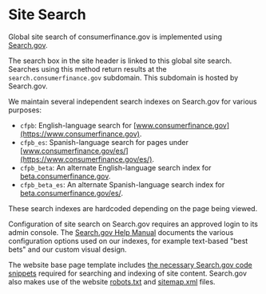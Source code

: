 # Site Search

Global site search of consumerfinance.gov is implemented using
[Search.gov](https://search.gov/).

The search box in the site header is linked to this global site search.
Searches using this method return results at the `search.consumerfinance.gov`
subdomain. This subdomain is hosted by Search.gov.

We maintain several independent search indexes on Search.gov for various purposes:

- `cfpb`: English-language search for
  [www.consumerfinance.gov](https://www.consumerfinance.gov).
- `cfpb_es`: Spanish-language search for pages under
  [www.consumerfinance.gov/es/](https://www.consumerfinance.gov/es/).
- `cfpb_beta`: An alternate English-language search index for
  [beta.consumerfinance.gov](https://beta.consumerfinance.gov).
- `cfpb_beta_es`: An alternate Spanish-language search index for
  [beta.consumerfinance.gov/es/](https://beta.consumerfinance.gov/es/).

These search indexes are hardcoded depending on the page being viewed.

Configuration of site search on Search.gov requires an approved login to its
admin console. The [Search.gov Help Manual](https://search.gov/manual/index.html)
documents the various configuration options used on our indexes, for example
text-based "best bets" and our custom visual design.

The website base page template includes
[the necessary Search.gov code snippets](https://search.gov/manual/code.html)
required for searching and indexing of site content. Search.gov also makes use of
the website
[robots.txt](https://www.consumerfinance.gov/robots.txt)
and
[sitemap.xml](https://www.consumerfinance.gov/sitemap.xml)
files.
